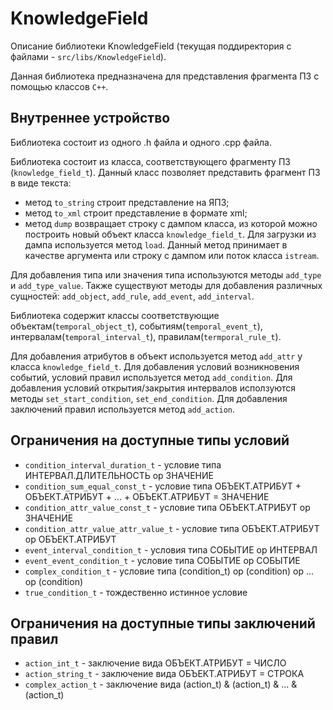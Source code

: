 # KnowledgeField

Описание библиотеки KnowledgeField (текущая поддиректория с файлами - `src/libs/KnowledgeField`).

Данная библиотека предназначена для представления фрагмента ПЗ с помощью классов `C++`.

## Внутреннее устройство

Библиотека состоит из одного .h файла и одного .cpp файла.

Библиотека состоит из класса, соответствующего фрагменту ПЗ (`knowledge_field_t`).
Данный класс позволяет представить фрагмент ПЗ в виде текста:
* метод `to_string` строит представление на ЯПЗ;
* метод `to_xml` строит представление в формате xml;
* метод `dump` возвращает строку с дампом класса, из которой можно построить новый объект класса `knowledge_field_t`.
Для загрузки из дампа используется метод `load`. Данный метод принимает в качестве аргумента или строку с дампом или поток класса `istream`.

Для добавления типа или значения типа используются методы `add_type` и `add_type_value`.
Также существуют методы для добавления различных сущностей: `add_object`, `add_rule`, `add_event`, `add_interval`.

Библиотека содержит классы соответствующие объектам(`temporal_object_t`), событиям(`temporal_event_t`), интервалам(`temporal_interval_t`), правилам(`termporal_rule_t`).

Для добавления атрибутов в объект используется метод `add_attr` у класса `knowledge_field_t`.
Для добавления условий возникновения событий, условий правил используется метод `add_condition`.
Для добавления условий открытия/закрытия интервалов исползуются методы `set_start_condition`, `set_end_condition`.
Для добавления заключений правил используется метод `add_action`.

## Ограничения на доступные типы условий

* `condition_interval_duration_t` - условие типа ИНТЕРВАЛ.ДЛИТЕЛЬНОСТЬ op ЗНАЧЕНИЕ
* `condition_sum_equal_const_t` - условие типа ОБЪЕКТ.АТРИБУТ + ОБЪЕКТ.АТРИБУТ + ... + ОБЪЕКТ.АТРИБУТ = ЗНАЧЕНИЕ
* `condition_attr_value_const_t` - условие типа ОБЪЕКТ.АТРИБУТ op ЗНАЧЕНИЕ
* `condition_attr_value_attr_value_t` - условие типа ОБЪЕКТ.АТРИБУТ op ОБЪЕКТ.АТРИБУТ
* `event_interval_condition_t` - условия типа СОБЫТИЕ op ИНТЕРВАЛ
* `event_event_condition_t` - условие типа СОБЫТИЕ op СОБЫТИЕ
* `complex_condition_t` - условие типа (condition_t) op (condition) op ... op (condition)
* `true_condition_t` - тождественно истинное условие

## Ограничения на доступные типы заключений правил

* `action_int_t` - заключение вида ОБЪЕКТ.АТРИБУТ = ЧИСЛО
* `action_string_t` - заключение вида ОБЪЕКТ.АТРИБУТ = СТРОКА
* `complex_action_t` - заключение вида (action_t) & (action_t) & ... & (action_t)

